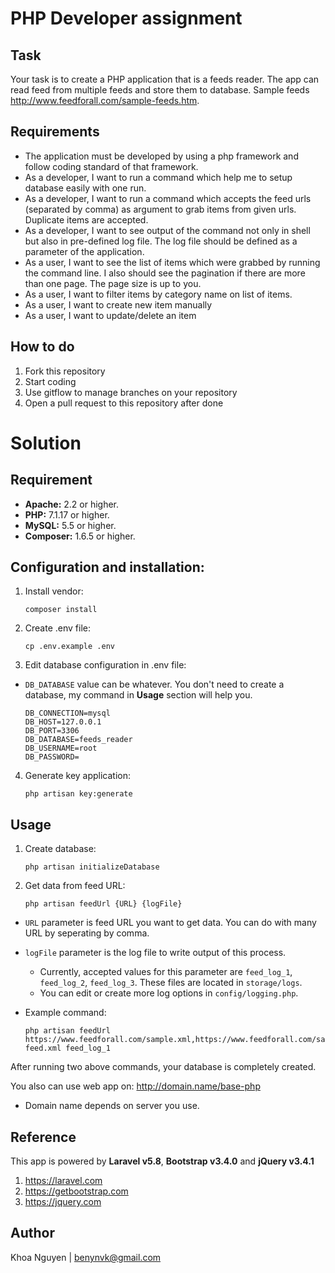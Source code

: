 # PHP Developer assignment

## Task

Your task is to create a PHP application that is a feeds reader. The app can read feed from multiple feeds and store them to database. Sample feeds http://www.feedforall.com/sample-feeds.htm.

## Requirements
- The application must be developed by using a php framework and follow coding standard of that framework.
- As a developer, I want to run a command which help me to setup database easily with one run.
- As a developer, I want to run a command which accepts the feed urls (separated by comma) as argument to grab items from given urls. Duplicate items are accepted.
- As a developer, I want to see output of the command not only in shell but also in pre-defined log file. The log file should be defined as a parameter of the application.
- As a user, I want to see the list of items which were grabbed by running the command line. I also should see the pagination if there are more than one page. The page size is up to you.
- As a user, I want to filter items by category name on list of items.
- As a user, I want to create new item manually
- As a user, I want to update/delete an item

## How to do
1. Fork this repository
2. Start coding
3. Use gitflow to manage branches on your repository
4. Open a pull request to this repository after done

# Solution
## Requirement
- **Apache:** 2.2 or higher.
- **PHP:** 7.1.17 or higher.
- **MySQL:** 5.5 or higher.
- **Composer:** 1.6.5 or higher.
## Configuration and installation:
1. Install vendor:
    ~~~
    composer install
    ~~~
2. Create .env file:
    ~~~
    cp .env.example .env
    ~~~
3. Edit database configuration in .env file:
- `DB_DATABASE` value can be whatever. You don't need to create a database, my command in **Usage** section will help you.
    ~~~
    DB_CONNECTION=mysql
    DB_HOST=127.0.0.1
    DB_PORT=3306
    DB_DATABASE=feeds_reader
    DB_USERNAME=root
    DB_PASSWORD=
    ~~~
4. Generate key application:
    ~~~
    php artisan key:generate
    ~~~
## Usage
1. Create database:
    ~~~
    php artisan initializeDatabase
    ~~~
2. Get data from feed URL:
    ~~~
    php artisan feedUrl {URL} {logFile}
    ~~~
- `URL` parameter is feed URL you want to get data. You can do with many URL by seperating by comma.

- `logFile` parameter is the log file to write output of this process. 
    - Currently, accepted values for this parameter are `feed_log_1`, `feed_log_2`, `feed_log_3`. These files are located in `storage/logs`.
    - You can edit or create more log options in `config/logging.php`.

- Example command:
    ~~~
    php artisan feedUrl https://www.feedforall.com/sample.xml,https://www.feedforall.com/sample-feed.xml feed_log_1
    ~~~

After running two above commands, your database is completely created.

You also can use web app on: http://domain.name/base-php
- Domain name depends on server you use.

## Reference
This app  is powered by **Laravel v5.8**, **Bootstrap v3.4.0** and **jQuery v3.4.1**
1. https://laravel.com
2. https://getbootstrap.com
3. https://jquery.com

## Author
Khoa Nguyen | benynvk@gmail.com
